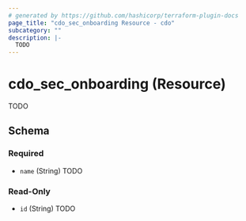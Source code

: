 ```yaml
---
# generated by https://github.com/hashicorp/terraform-plugin-docs
page_title: "cdo_sec_onboarding Resource - cdo"
subcategory: ""
description: |-
  TODO
---
```


# cdo_sec_onboarding (Resource)

TODO



<!-- schema generated by tfplugindocs -->
## Schema

### Required

- `name` (String) TODO

### Read-Only

- `id` (String) TODO
